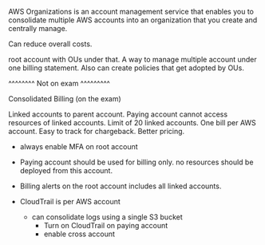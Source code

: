 AWS Organizations is an account management service that enables you to consolidate multiple AWS accounts into an organization that you create and centrally manage.

Can reduce overall costs.

root account with OUs under that.  A way to manage multiple account under one billing statement.  Also can create policies that get adopted by OUs.

^^^^^^^^ Not on exam ^^^^^^^^^

Consolidated Billing (on the exam)

Linked accounts to parent account.  Paying account cannot access resources of linked accounts.  Limit of 20 linked accounts.  One bill per AWS account.  Easy to track for chargeback.  Better pricing.

* always enable MFA on root account
* Paying account should be used for billing only.  no resources should be deployed from this account.
* Billing alerts on the root account includes all linked accounts.

* CloudTrail is per AWS account
    * can consolidate logs using a single S3 bucket
        * Turn on CloudTrail on paying account
        * enable cross account
    
